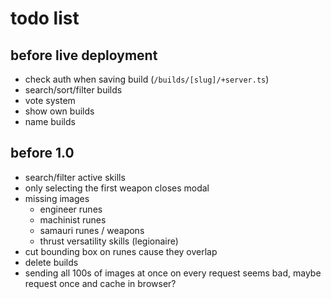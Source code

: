 # todo list

## before live deployment
- check auth when saving build (`/builds/[slug]/+server.ts`)
- search/sort/filter builds
- vote system
- show own builds
- name builds

## before 1.0
- search/filter active skills
- only selecting the first weapon closes modal
- missing images
    - engineer runes
    - machinist runes
    - samauri runes / weapons
    - thrust versatility skills (legionaire)
- cut bounding box on runes cause they overlap
- delete builds
- sending all 100s of images at once on every request seems bad, maybe request once and cache in browser?